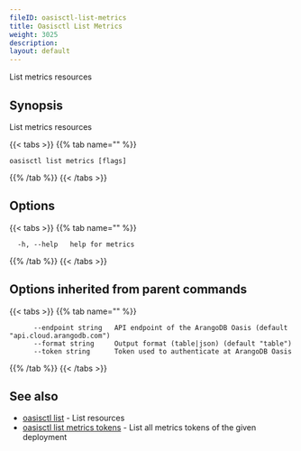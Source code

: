 ```yaml
---
fileID: oasisctl-list-metrics
title: Oasisctl List Metrics
weight: 3025
description: 
layout: default
---
```

List metrics resources

## Synopsis

List metrics resources

{{< tabs >}}
{{% tab name="" %}}
```
oasisctl list metrics [flags]
```
{{% /tab %}}
{{< /tabs >}}

## Options

{{< tabs >}}
{{% tab name="" %}}
```
  -h, --help   help for metrics
```
{{% /tab %}}
{{< /tabs >}}

## Options inherited from parent commands

{{< tabs >}}
{{% tab name="" %}}
```
      --endpoint string   API endpoint of the ArangoDB Oasis (default "api.cloud.arangodb.com")
      --format string     Output format (table|json) (default "table")
      --token string      Token used to authenticate at ArangoDB Oasis
```
{{% /tab %}}
{{< /tabs >}}

## See also

* [oasisctl list]()	 - List resources
* [oasisctl list metrics tokens](oasisctl-list-metrics-tokens)	 - List all metrics tokens of the given deployment

